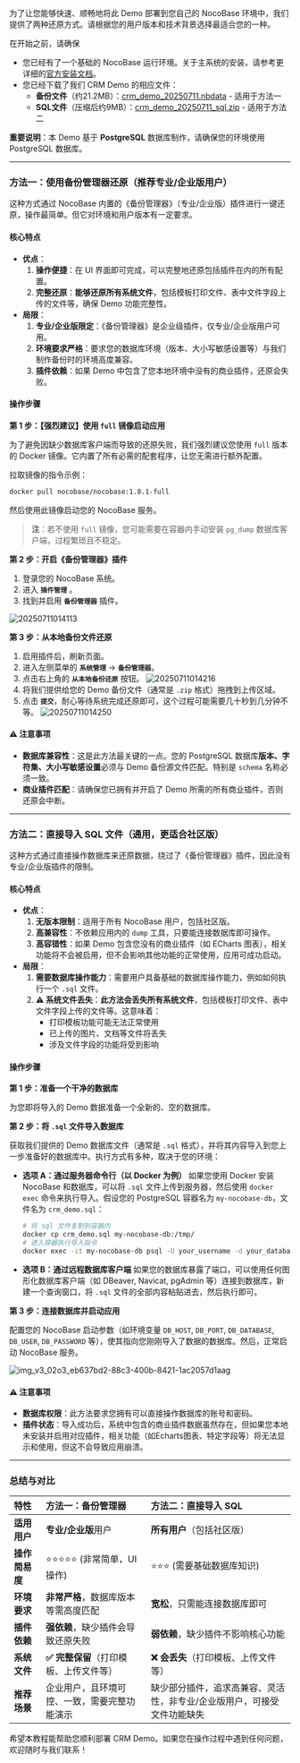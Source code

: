 为了让您能够快速、顺畅地将此 Demo 部署到您自己的 NocoBase 环境中，我们提供了两种还原方式。请根据您的用户版本和技术背景选择最适合您的一种。

在开始之前，请确保

- 您已经有了一个基础的 NocoBase 运行环境。关于主系统的安装，请参考更详细的[官方安装文档](https://docs-cn.nocobase.com/welcome/getting-started/installation)。
- 您已经下载了我们 CRM Demo 的相应文件：
  - **备份文件**（约21.2MB）：[crm_demo_20250711.nbdata](https://static-docs.nocobase.com/crm_demo_20250711.nbdata) - 适用于方法一
  - **SQL文件**（压缩后约9MB）：[crm_demo_20250711_sql.zip](https://static-docs.nocobase.com/crm_demo_20250711_sql.zip) - 适用于方法二

**重要说明**：本 Demo 基于 **PostgreSQL** 数据库制作，请确保您的环境使用 PostgreSQL 数据库。

---

### 方法一：使用备份管理器还原（推荐专业/企业版用户）

这种方式通过 NocoBase 内置的《备份管理器》（专业/企业版）插件进行一键还原，操作最简单。但它对环境和用户版本有一定要求。

#### 核心特点

* **优点**：
  1. **操作便捷**：在 UI 界面即可完成，可以完整地还原包括插件在内的所有配置。
  2. **完整还原**：**能够还原所有系统文件**，包括模板打印文件、表中文件字段上传的文件等，确保 Demo 功能完整性。
* **局限**：
  1. **专业/企业版限定**：《备份管理器》是企业级插件，仅专业/企业版用户可用。
  2. **环境要求严格**：要求您的数据库环境（版本、大小写敏感设置等）与我们制作备份时的环境高度兼容。
  3. **插件依赖**：如果 Demo 中包含了您本地环境中没有的商业插件，还原会失败。

#### 操作步骤

**第 1 步：【强烈建议】使用 `full` 镜像启动应用**

为了避免因缺少数据库客户端而导致的还原失败，我们强烈建议您使用 `full` 版本的 Docker 镜像。它内置了所有必需的配套程序，让您无需进行额外配置。

拉取镜像的指令示例：

```bash
docker pull nocobase/nocobase:1.8.1-full
```

然后使用此镜像启动您的 NocoBase 服务。

> **注**：若不使用 `full` 镜像，您可能需要在容器内手动安装 `pg_dump` 数据库客户端，过程繁琐且不稳定。

**第 2 步：开启《备份管理器》插件**

1. 登录您的 NocoBase 系统。
2. 进入 **`插件管理`** 。
3. 找到并启用 **`备份管理器`** 插件。

![20250711014113](https://static-docs.nocobase.com/20250711014113.png)

**第 3 步：从本地备份文件还原**

1. 启用插件后，刷新页面。
2. 进入左侧菜单的 **`系统管理`** -\> **`备份管理器`**。
3. 点击右上角的 **`从本地备份还原`** 按钮。
   ![20250711014216](https://static-docs.nocobase.com/20250711014216.png)
4. 将我们提供给您的 Demo 备份文件（通常是 `.zip` 格式）拖拽到上传区域。
5. 点击 **`提交`**，耐心等待系统完成还原即可，这个过程可能需要几十秒到几分钟不等。
   ![20250711014250](https://static-docs.nocobase.com/20250711014250.png)

#### ⚠️ 注意事项

* **数据库兼容性**：这是此方法最关键的一点。您的 PostgreSQL 数据库**版本、字符集、大小写敏感设置**必须与 Demo 备份源文件匹配。特别是 `schema` 名称必须一致。
* **商业插件匹配**：请确保您已拥有并开启了 Demo 所需的所有商业插件，否则还原会中断。

---

### 方法二：直接导入 SQL 文件（通用，更适合社区版）

这种方式通过直接操作数据库来还原数据，绕过了《备份管理器》插件，因此没有专业/企业版插件的限制。

#### 核心特点

* **优点**：
  1. **无版本限制**：适用于所有 NocoBase 用户，包括社区版。
  2. **高兼容性**：不依赖应用内的 `dump` 工具，只要能连接数据库即可操作。
  3. **高容错性**：如果 Demo 包含您没有的商业插件（如 ECharts 图表），相关功能将不会被启用，但不会影响其他功能的正常使用，应用可成功启动。
* **局限**：
  1. **需要数据库操作能力**：需要用户具备基础的数据库操作能力，例如如何执行一个 `.sql` 文件。
  2. **⚠️ 系统文件丢失**：**此方法会丢失所有系统文件**，包括模板打印文件、表中文件字段上传的文件等。这意味着：
     - 打印模板功能可能无法正常使用
     - 已上传的图片、文档等文件将丢失
     - 涉及文件字段的功能将受到影响

#### 操作步骤

**第 1 步：准备一个干净的数据库**

为您即将导入的 Demo 数据准备一个全新的、空的数据库。

**第 2 步：将 `.sql` 文件导入数据库**

获取我们提供的 Demo 数据库文件（通常是 `.sql` 格式），并将其内容导入到您上一步准备好的数据库中。执行方式有多种，取决于您的环境：

* **选项 A：通过服务器命令行（以 Docker 为例）**
  如果您使用 Docker 安装 NocoBase 和数据库，可以将 `.sql` 文件上传到服务器，然后使用 `docker exec` 命令来执行导入。假设您的 PostgreSQL 容器名为 `my-nocobase-db`，文件名为 `crm_demo.sql`：

  ```bash
  # 将 sql 文件复制到容器内
  docker cp crm_demo.sql my-nocobase-db:/tmp/
  # 进入容器执行导入指令
  docker exec -it my-nocobase-db psql -U your_username -d your_database_name -f /tmp/crm_demo.sql
  ```
* **选项 B：通过远程数据库客户端**
  如果您的数据库暴露了端口，可以使用任何图形化数据库客户端（如 DBeaver, Navicat, pgAdmin 等）连接到数据库，新建一个查询窗口，将 `.sql` 文件的全部内容粘贴进去，然后执行即可。

**第 3 步：连接数据库并启动应用**

配置您的 NocoBase 启动参数（如环境变量 `DB_HOST`, `DB_PORT`, `DB_DATABASE`, `DB_USER`, `DB_PASSWORD` 等），使其指向您刚刚导入了数据的数据库。然后，正常启动 NocoBase 服务。

![img_v3_02o3_eb637bd2-88c3-400b-8421-1ac2057d1aag](https://static-docs.nocobase.com/img_v3_02o3_eb637bd2-88c3-400b-8421-1ac2057d1aag.png)

#### ⚠️ 注意事项

* **数据库权限**：此方法要求您拥有可以直接操作数据库的账号和密码。
* **插件状态**：导入成功后，系统中包含的商业插件数据虽然存在，但如果您本地未安装并启用对应插件，相关功能（如Echarts图表、特定字段等）将无法显示和使用，但这不会导致应用崩溃。

---

### 总结与对比


| 特性           | 方法一：备份管理器                           | 方法二：直接导入 SQL                                                    |
| :------------- | :------------------------------------------- | :---------------------------------------------------------------------- |
| **适用用户**   | **专业/企业版**用户                          | **所有用户**（包括社区版）                                              |
| **操作简易度** | ⭐⭐⭐⭐⭐ (非常简单，UI 操作)               | ⭐⭐⭐ (需要基础数据库知识)                                             |
| **环境要求**   | **非常严格**，数据库版本等需高度匹配         | **宽松**，只需能连接数据库即可                                          |
| **插件依赖**   | **强依赖**，缺少插件会导致还原失败           | **弱依赖**，缺少插件不影响核心功能                                      |
| **系统文件**   | **✅ 完整保留**（打印模板、上传文件等）      | **❌ 会丢失**（打印模板、上传文件等）                                   |
| **推荐场景**   | 企业用户，且环境可控、一致，需要完整功能演示 | 缺少部分插件，追求高兼容、灵活性，非专业/企业版用户，可接受文件功能缺失 |

希望本教程能帮助您顺利部署 CRM Demo。如果您在操作过程中遇到任何问题，欢迎随时与我们联系！
